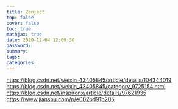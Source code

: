 ```yaml
---
title: Zenject
top: false
cover: false
toc: true
mathjax: true
date: 2020-12-04 12:09:30
password:
summary:
tags:
categories:
---
```


https://blog.csdn.net/weixin_43405845/article/details/104344019
https://blog.csdn.net/weixin_43405845/category_9725154.html
https://blog.csdn.net/inspironx/article/details/97621935
https://www.jianshu.com/p/e002bd91b205